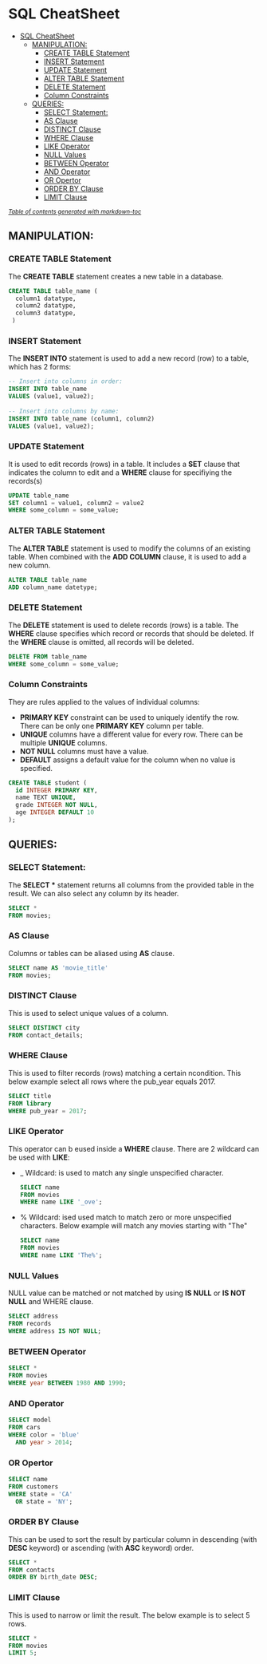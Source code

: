 # SQL CheatSheet

- [SQL CheatSheet](#sql-cheatsheet)
  * [MANIPULATION:](#manipulation-)
    + [CREATE TABLE Statement](#create-table-statement)
    + [INSERT Statement](#insert-statement)
    + [UPDATE Statement](#update-statement)
    + [ALTER TABLE Statement](#alter-table-statement)
    + [DELETE Statement](#delete-statement)
    + [Column Constraints](#column-constraints)
  * [QUERIES:](#queries-)
    + [SELECT Statement:](#select-statement-)
    + [AS Clause](#as-clause)
    + [DISTINCT Clause](#distinct-clause)
    + [WHERE Clause](#where-clause)
    + [LIKE  Operator](#like--operator)
    + [NULL Values](#null-values)
    + [BETWEEN Operator](#between-operator)
    + [AND Operator](#and-operator)
    + [OR Opertor](#or-opertor)
    + [ORDER BY Clause](#order-by-clause)
    + [LIMIT Clause](#limit-clause)

<small><i><a href='http://ecotrust-canada.github.io/markdown-toc/'>Table of contents generated with markdown-toc</a></i></small>


## MANIPULATION:

### CREATE TABLE Statement
The **CREATE TABLE** statement creates a new table in a database.
```SQL
CREATE TABLE table_name (
  column1 datatype,
  column2 datatype,
  column3 datatype,
 )
 ```

### INSERT Statement
The **INSERT INTO** statement is used to add a new record (row) to a table, which has 2 forms:
```SQL
-- Insert into columns in order:
INSERT INTO table_name
VALUES (value1, value2);
 
-- Insert into columns by name:
INSERT INTO table_name (column1, column2)
VALUES (value1, value2);
```

### UPDATE Statement
It is used to edit records (rows) in a table. It includes a **SET** clause that indicates the column to edit and a **WHERE** clause for specifiying the records(s)
```SQL
UPDATE table_name
SET column1 = value1, column2 = value2
WHERE some_column = some_value;
```

### ALTER TABLE Statement
The **ALTER TABLE** statement is used to modify the columns of an existing table. When combined with the **ADD COLUMN** clause, it is used to add a new column.
```SQL
ALTER TABLE table_name
ADD column_name datetype;
```

### DELETE Statement
The **DELETE** statement is used to delete records (rows) is a table. The **WHERE** clause specifies which record or records that should be deleted. If the **WHERE** clause is omitted, all records will be deleted.
```SQL
DELETE FROM table_name
WHERE some_column = some_value;
```

### Column Constraints
They are rules applied to the values of individual columns:
- **PRIMARY KEY** constraint can be used to uniquely identify the row. There can be only one **PRIMARY KEY** column per table.
- **UNIQUE** columns have a different value for every row. There can be multiple **UNIQUE** columns.
- **NOT NULL** columns must have a value.
- **DEFAULT** assigns a default value for the column when no value is specified.
```SQL
CREATE TABLE student (
  id INTEGER PRIMARY KEY,
  name TEXT UNIQUE,
  grade INTEGER NOT NULL,
  age INTEGER DEFAULT 10
);
```
## QUERIES:

### SELECT Statement:
The <b>SELECT *</b> statement returns all columns from the provided table in the result. We can also select any column by its header.

```SQL
SELECT *
FROM movies;
```

### AS Clause
Columns or tables can be aliased using <b>AS</b> clause.

```SQL
SELECT name AS 'movie_title'
FROM movies;
```

### DISTINCT Clause
This is used to select unique values of a column.

```SQL
SELECT DISTINCT city
FROM contact_details;
```

### WHERE Clause
This is used to filter records (rows) matching a certain ncondition. This below example select all rows where the pub_year equals 2017.

```SQL
SELECT title
FROM library
WHERE pub_year = 2017;
```

### LIKE  Operator
This operator can b eused inside a **WHERE** clause. There are 2 wildcard can be used with **LIKE**:
- _ Wildcard: is used to match any single unspecified character.
  
  ```SQL
  SELECT name
  FROM movies
  WHERE name LIKE '_ove';
  ```  
  
- % Wildcard: ised used match to match zero or more unspecified characters. Below example will match any movies starting with "The"
  
  ```SQL
  SELECT name
  FROM movies
  WHERE name LIKE 'The%';
  ```
 
### NULL Values
NULL value can be matched or not matched by using **IS NULL** or **IS NOT NULL** and WHERE clause.

```SQL
SELECT address
FROM records
WHERE address IS NOT NULL;
```

### BETWEEN Operator

```SQL
SELECT *
FROM movies
WHERE year BETWEEN 1980 AND 1990;
```

### AND Operator

```SQL
SELECT model
FROM cars
WHERE color = 'blue'
  AND year > 2014;
```
  
### OR Opertor

```SQL
SELECT name
FROM customers
WHERE state = 'CA'
  OR state = 'NY';
```
### ORDER BY Clause
This can be used to sort the result by particular column in descending (with **DESC** keyword) or ascending (with **ASC** keyword) order.

```SQL
SELECT *
FROM contacts
ORDER BY birth_date DESC;
```

### LIMIT Clause
This is used to narrow or limit the result. The below example is to select 5 rows.

```SQL
SELECT *
FROM movies
LIMIT 5;
```
